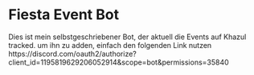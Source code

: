 <h1>Fiesta Event Bot</h1>
Dies ist mein selbstgeschriebener Bot, der aktuell die Events auf Khazul tracked. 
um ihn zu adden, einfach den folgenden Link nutzen https://discord.com/oauth2/authorize?client_id=1195819629206052914&scope=bot&permissions=35840